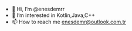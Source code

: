 - 👋 Hi, I’m @enesdemrr
- 👀 I’m interested in Kotlin,Java,C++
- 📫 How to reach me enesdemr@outlook.com.tr

